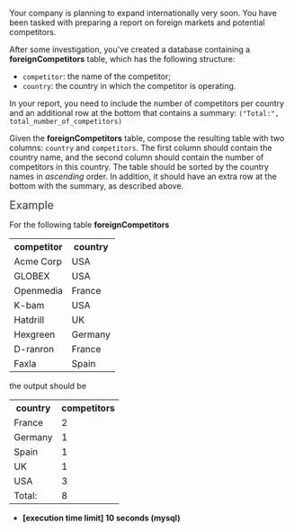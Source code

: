 <p>Your company is planning to expand internationally very soon. You have been tasked with preparing a report on foreign markets and potential competitors.</p>
<p>After some investigation, you've created a database containing a <strong>foreignCompetitors</strong> table,  which has the following structure:</p>
<ul>
<li><code>competitor</code>: the name of the competitor;</li>
<li><code>country</code>: the country in which the competitor is operating.</li>
</ul>
<p>In your report, you need to include the number of competitors per country and an additional row at the bottom that contains a summary: <code>("Total:", total_number_of_competitors)</code></p>
<p>Given the <strong>foreignCompetitors</strong> table, compose the resulting table with two columns: <code>country</code> and <code>competitors</code>. The first column should contain the country name, and the second column should contain the number of competitors in this country. The table should be sorted by the country names in <em>ascending</em> order. In addition, it should have an extra row at the bottom with the summary, as described above.</p>
<p><span class="markdown--header" style="color:#2b3b52;font-size:1.4em">Example</span></p>
<p>For the following table <strong>foreignCompetitors</strong></p>
<table><tr>
</tr><tr>
<th>competitor</th>
<th>country</th>
</tr>
<tr>
<td>Acme Corp</td>
<td>USA</td>
</tr>
<tr>
<td>GLOBEX</td>
<td>USA</td>
</tr>
<tr>
<td>Openmedia</td>
<td>France</td>
</tr>
<tr>
<td>K-bam</td>
<td>USA</td>
</tr>
<tr>
<td>Hatdrill</td>
<td>UK</td>
</tr>
<tr>
<td>Hexgreen</td>
<td>Germany</td>
</tr>
<tr>
<td>D-ranron</td>
<td>France</td>
</tr>
<tr>
<td>Faxla</td>
<td>Spain</td>
</tr>
</table>
<p>the output should be</p>
<table>
<tr>
<th>country</th>
<th>competitors</th>
</tr>
<tr>
<td>France</td>
<td>2</td>
</tr>
<tr>
<td>Germany</td>
<td>1</td>
</tr>
<tr>
<td>Spain</td>
<td>1</td>
</tr>
<tr>
<td>UK</td>
<td>1</td>
</tr>
<tr>
<td>USA</td>
<td>3</td>
</tr>
<tr>
<td>Total:</td>
<td>8</td>
</tr>
</table>
<ul>
<li><strong>[execution time limit] 10 seconds (mysql)</strong></li>
</ul>
